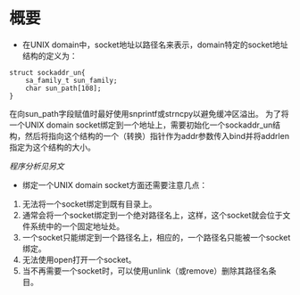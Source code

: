 # 概要
- 在UNIX domain中，socket地址以路径名来表示，domain特定的socket地址结构的定义为：
```
struct sockaddr_un{
	sa_family_t sun_family;
	char sun_path[108];
}
```
在向sun_path字段赋值时最好使用snprintf或strncpy以避免缓冲区溢出。
为了将一个UNIX domain socket绑定到一个地址上，需要初始化一个sockaddr_un结构，然后将指向这个结构的一个（转换）指针作为addr参数传入bind并将addrlen指定为这个结构的大小。

*程序分析见另文*

- 绑定一个UNIX domain socket方面还需要注意几点：
1. 无法将一个socket绑定到既有目录上。
2. 通常会将一个socket绑定到一个绝对路径名上，这样，这个socket就会位于文件系统中的一个固定地址处。
3. 一个socket只能绑定到一个路径名上，相应的，一个路径名只能被一个socket绑定。
4. 无法使用open打开一个socket。
5. 当不再需要一个socket时，可以使用unlink（或remove）删除其路径名条目。
